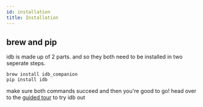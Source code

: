 ```yaml
---
id: installation
title: Installation
---
```


## brew and pip

idb is made up of 2 parts. and so they both need to be installed in two seperate steps.

```
brew install idb_companion
pip install idb
```

make sure both commands succeed and then you're good to go! head over to the [guided tour](guided-tour.md) to try idb out
